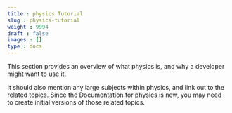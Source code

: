 ```yaml
---
title : physics Tutorial
slug : physics-tutorial
weight : 9994
draft : false
images : []
type : docs
---
```


This section provides an overview of what physics is, and why a developer might want to use it.

It should also mention any large subjects within physics, and link out to the related topics.  Since the Documentation for physics is new, you may need to create initial versions of those related topics.

